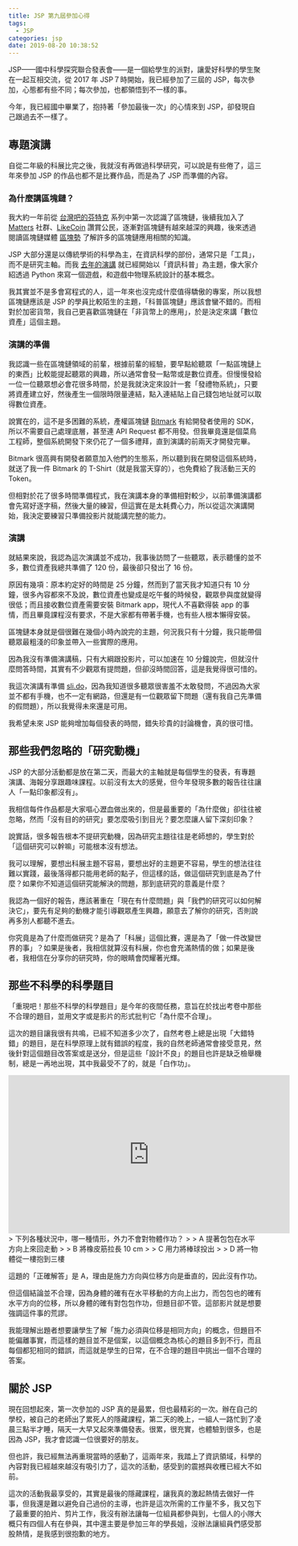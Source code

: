```yaml
---
title: JSP 第九屆參加心得
tags:
  - JSP
categories: jsp
date: 2019-08-20 10:38:52
---
```



JSP——國中科學探究聯合發表會——是一個給學生的派對，讓愛好科學的學生聚在一起互相交流，從 2017 年 JSP７時開始，我已經參加了三屆的 JSP，每次參加，心態都有些不同；每次參加，也都領悟到不一樣的事。

今年，我已經國中畢業了，抱持著「參加最後一次」的心情來到 JSP，卻發現自己跟過去不一樣了。

## 專題演講

自從二年級的科展比完之後，我就沒有再做過科學研究，可以說是有些倦了，這三年來參加 JSP 的作品也都不是比賽作品，而是為了 JSP 而準備的內容。

### 為什麼講區塊鏈？

我大約一年前從 [台灣吧的芬特克](https://www.youtube.com/watch?v=5r8kJCE1S1s) 系列中第一次認識了區塊鏈，後續我加入了 [Matters](https://matters.news) 社群、[LikeCoin](https://like.co) 讚賞公民，逐漸對區塊鏈有越來越深的興趣，後來透過閱讀區塊鏈媒體 [區塊勢](https://blocktrend.today/) 了解許多的區塊鏈應用相關的知識。

JSP 大部分還是以傳統學術的科學為主，在資訊科學的部份，通常只是「工具」，而不是研究主軸。而我 [去年的演講](/2018/08/01/FireWheel0/) 就已經開始以「資訊科普」為主題，像大家介紹透過 Python 來寫一個遊戲，和遊戲中物理系統設計的基本概念。

我其實並不是多會寫程式的人，這一年來也沒完成什麼值得驕傲的專案，所以我想區塊鏈應該是 JSP 的學員比較陌生的主題，「科普區塊鏈」應該會蠻不錯的。而相對於加密貨幣，我自己更喜歡區塊鏈在「非貨幣上的應用」，於是決定來講「數位資產」這個主題。

### 演講的準備

我認識一些在區塊鏈領域的前輩，根據前輩的經驗，要早點給聽眾「一點區塊鏈上的東西」比較能提起聽眾的興趣，所以通常會發一點幣或是數位資產。但慢慢發給一位一位聽眾想必會花很多時間，於是我就決定來設計一套「發禮物系統」，只要將資產建立好，然後產生一個限時限量連結，點入連結貼上自己錢包地址就可以取得數位資產。

說實在的，這不是多困難的系統，產權區塊鏈 [Bitmark](https://bitmark.com) 有給開發者使用的 SDK，所以不需要自己處理底層，甚至連 API Request 都不用發。但我畢竟還是個菜鳥工程師，整個系統開發下來仍花了一個多禮拜，直到演講的前兩天才開發完畢。

Bitmark 很高興有開發者願意加入他們的生態系，所以聽到我在開發這個系統時，就送了我一件 Bitmark 的 T-Shirt（就是我當天穿的），也免費給了我活動三天的 Token。

但相對於花了很多時間準備程式，我在演講本身的準備相對較少，以前準備演講都會先寫好逐字稿，然後大量的練習，但這實在是太耗費心力，所以從這次演講開始，我決定要練習只準備投影片就能講完整的能力。

### 演講

就結果來說，我認為這次演講並不成功，我事後訪問了一些聽眾，表示聽懂的並不多，數位資產我總共準備了 120 份，最後卻只發出了 16 份。

原因有幾項：原本約定好的時間是 25 分鐘，然而到了當天我才知道只有 10 分鐘，很多內容都來不及說，數位資產也變成是吃午餐的時候發，觀眾參與度就變得很低；而且接收數位資產需要安裝 Bitmark app，現代人不喜歡得裝 app 的事情，而且畢竟課程沒有要求，不是大家都有帶著手機，也有些人根本懶得安裝。

區塊鏈本身就是個很難在幾個小時內說完的主題，何況我只有十分鐘，我只能帶個聽眾最粗淺的印象並帶入一些實際的應用。

因為我沒有準備演講稿，只有大綱跟投影片，可以加速在 10 分鐘說完，但就沒什麼問答時間，其實有不少觀眾有提問題，但卻沒時間回答，這是我覺得很可惜的。

我這次演講有準備 [sli.do](https://sli.do)，因為我知道很多聽眾很害羞不太敢發問，不過因為大家並不都有手機，也不一定有網路，但還是有一位觀眾留下問題（還有我自己先準備的假問題），所以我覺得未來還是可用。

我希望未來 JSP 能夠增加每個發表的時間，錯失珍貴的討論機會，真的很可惜。

## 那些我們忽略的「研究動機」

JSP 的大部分活動都是放在第二天，而最大的主軸就是每個學生的發表，有專題演講、海報分享跟趣味課程。以前沒有太大的感覺，但今年發現多數的報告往往讓人「一點印象都沒有」。

我相信每件作品都是大家嘔心瀝血做出來的，但是最重要的「為什麼做」卻往往被忽略，然而「沒有目的的研究」要怎麼吸引到目光？要怎麼讓人留下深刻印象？

說實話，很多報告根本不提研究動機，因為研究主題往往是老師想的，學生對於「這個研究可以幹嘛」可能根本沒有想法。

我可以理解，要想出科展主題不容易，要想出好的主題更不容易，學生的想法往往難以實踐，最後落得都只能用老師的點子，但這樣的話，做這個研究到底是為了什麼？如果你不知道這個研究能解決的問題，那到底研究的意義是什麼？

我認為一個好的報告，應該著重在「現在有什麼問題」與「我們的研究可以如何解決它」，要先有足夠的動機才能引導觀眾產生興趣，願意去了解你的研究，否則說再多別人都聽不進去。

你究竟是為了什麼而做研究？是為了「科展」這個比賽，還是為了「做一件改變世界的事」？如果是後者，我相信就算沒有科展，你也會充滿熱情的做；如果是後者，我相信在分享你的研究時，你的眼睛會閃耀著光輝。

## 那些不科學的科學題目

「重現吧！那些不科學的科學題目」是今年的夜間任務，意旨在於找出考卷中那些不合理的題目，並用文字或是影片的形式批判它「為什麼不合理」。

這次的題目讓我很有共鳴，已經不知道多少次了，自然考卷上總是出現「大錯特錯」的題目，是在科學原理上就有錯誤的程度，我的自然老師通常會接受意見，然後針對這個題目改答案或是送分，但是這些「設計不良」的題目也許是缺乏檢舉機制，總是一再地出現，其中我最受不了的，就是「白作功」。

<iframe width="560" height="315" sandbox="allow-same-origin allow-scripts" src="https://open.tube/videos/embed/5ba9e7fa-e154-45fb-b4bd-e968ca75caa7" frameborder="0" allowfullscreen></iframe>
> 下列各種狀況中，哪一種情形，外力不會對物體作功？
>
> A 提著包包在水平方向上來回走動
>
> B 將橡皮筋拉長 10 cm
>
> C 用力將棒球投出
>
> D 將一物體從一樓抱到三樓

這題的「正確解答」是 A，理由是施力方向與位移方向是垂直的，因此沒有作功。

但這個結論並不合理，因為身體的確有在水平移動的方向上出力，而包包也的確有水平方向的位移，所以身體的確有對包包作功，但題目卻不管。這部影片就是想要強調這件事的荒謬。

我能理解出題者想要讓學生了解「施力必須與位移是相同方向」的概念，但題目不能偏離事實，而這樣的題目並不是個案，以這個概念為核心的題目多到不行，而且每個都犯相同的錯誤，而這就是學生的日常，在不合理的題目中挑出一個不合理的答案。

## 關於 JSP

現在回想起來，第一次參加的 JSP 真的是最累，但也最精彩的一次。辦在自己的學校，被自己的老師出了累死人的隱藏課程，第二天的晚上，一組人一路忙到了凌晨三點半才睡，隔天一大早又起來準備發表。很累，很充實，也體驗到很多，也是因為 JSP，我才會認識一位很要好的朋友。

但也許，我已經無法再重現當時的感動了，這兩年來，我踏上了資訊領域，科學的內容對我已經越來越沒有吸引力了，這次的活動，感受到的震撼與收穫已經大不如前。

這次的活動我最享受的，其實是最後的隱藏課程，讓我真的激起熱情去做好一件事，但我還是難以避免自己過份的主導，也許是這次所需的工作量不多，我又包下了最重要的拍片、剪片工作，我沒有辦法讓每一位組員都參與到，七個人的小隊大概只有四個人有在參與，其中還主要是參加三年的學長姐，沒辦法讓組員們感受那股熱情，是我感到很抱歉的地方。
